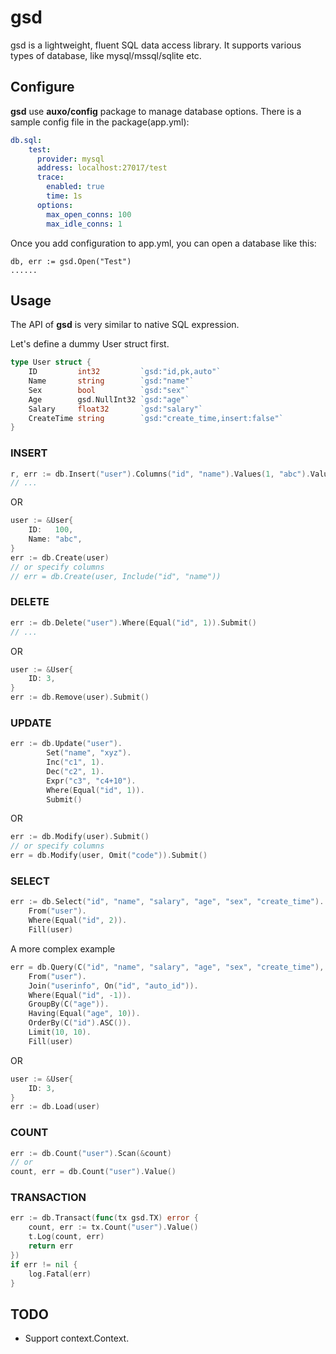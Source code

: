 # gsd

gsd is a lightweight, fluent SQL data access library. It supports various types of database, like mysql/mssql/sqlite etc.

## Configure

**gsd** use **auxo/config** package to manage database options. There is a sample config file in the package(app.yml):

```yaml
db.sql:
    test:
      provider: mysql
      address: localhost:27017/test
      trace:
        enabled: true
        time: 1s
      options:
        max_open_conns: 100
        max_idle_conns: 1
```

Once you add configuration to app.yml, you can open a database like this:

```
db, err := gsd.Open("Test")
......
```

## Usage

The API of **gsd** is very similar to native SQL expression.

Let's define a dummy User struct first.

```go
type User struct {
	ID         int32         `gsd:"id,pk,auto"`
	Name       string        `gsd:"name"`
	Sex        bool          `gsd:"sex"`
	Age        gsd.NullInt32 `gsd:"age"`
	Salary     float32       `gsd:"salary"`
	CreateTime string        `gsd:"create_time,insert:false"`
}
```

### INSERT

```go
r, err := db.Insert("user").Columns("id", "name").Values(1, "abc").Values(2, "xyz").Result()
// ...
```

OR

```go
user := &User{
	ID:   100,
	Name: "abc",
}
err := db.Create(user)
// or specify columns
// err = db.Create(user, Include("id", "name"))
```

### DELETE

```go
err := db.Delete("user").Where(Equal("id", 1)).Submit()
// ...
```

OR

```go
user := &User{
	ID: 3,
}
err := db.Remove(user).Submit()
```

### UPDATE

```go
err := db.Update("user").
		Set("name", "xyz").
		Inc("c1", 1).
		Dec("c2", 1).
		Expr("c3", "c4+10").
		Where(Equal("id", 1)).
		Submit()
```

OR

```go
err := db.Modify(user).Submit()
// or specify columns
err = db.Modify(user, Omit("code")).Submit()
```

### SELECT

```go
err := db.Select("id", "name", "salary", "age", "sex", "create_time").
	From("user").
	Where(Equal("id", 2)).
	Fill(user)
```

A more complex example

```go
err = db.Query(C("id", "name", "salary", "age", "sex", "create_time"), true).
	From("user").
	Join("userinfo", On("id", "auto_id")).
	Where(Equal("id", -1)).
	GroupBy(C("age")).
	Having(Equal("age", 10)).
	OrderBy(C("id").ASC()).
	Limit(10, 10).
	Fill(user)
```

OR

```go
user := &User{
	ID: 3,
}
err := db.Load(user)
```

### COUNT

```go
err := db.Count("user").Scan(&count)
// or
count, err = db.Count("user").Value()
```

### TRANSACTION

```go
err := db.Transact(func(tx gsd.TX) error {
	count, err := tx.Count("user").Value()
	t.Log(count, err)
	return err
})
if err != nil {
	log.Fatal(err)
}
```

## TODO

* Support context.Context.
